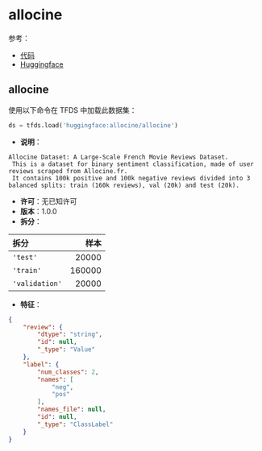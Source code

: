 # allocine

参考：

- [代码](https://github.com/huggingface/datasets/blob/master/datasets/allocine)
- [Huggingface](https://huggingface.co/datasets/allocine)

## allocine

使用以下命令在 TFDS 中加载此数据集：

```python
ds = tfds.load('huggingface:allocine/allocine')
```

- **说明**：

```
Allocine Dataset: A Large-Scale French Movie Reviews Dataset.
 This is a dataset for binary sentiment classification, made of user reviews scraped from Allocine.fr.
 It contains 100k positive and 100k negative reviews divided into 3 balanced splits: train (160k reviews), val (20k) and test (20k).
```

- **许可**：无已知许可
- **版本**：1.0.0
- **拆分**：

拆分 | 样本
:-- | --:
`'test'` | 20000
`'train'` | 160000
`'validation'` | 20000

- **特征**：

```json
{
    "review": {
        "dtype": "string",
        "id": null,
        "_type": "Value"
    },
    "label": {
        "num_classes": 2,
        "names": [
            "neg",
            "pos"
        ],
        "names_file": null,
        "id": null,
        "_type": "ClassLabel"
    }
}
```
